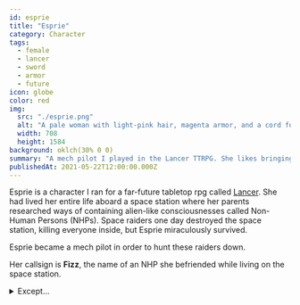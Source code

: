 ```yaml
---
id: esprie
title: "Esprie"
category: Character
tags:
  - female
  - lancer
  - sword
  - armor
  - future
icon: globe
color: red
img:
  src: "./esprie.png"
  alt: "A pale woman with light-pink hair, magenta armor, and a cord for a belt. Also has a rod-like weapon at her side."
  width: 708
  height: 1584
background: oklch(30% 0 0)
summary: "A mech pilot I played in the Lancer TTRPG. She likes bringing a knife to a gun fight."
publishedAt: 2021-05-22T12:00:00.000Z
---
```


Esprie is a character I ran for a far-future tabletop rpg called [Lancer](https://massifpress.com/lancer). She had lived her entire life aboard a space station where her parents researched ways of containing alien-like consciousnesses called Non-Human Persons (<abbr>NHPs</abbr>). Space raiders one day destroyed the space station, killing everyone inside, but Esprie miraculously survived.

Esprie became a mech pilot in order to hunt these raiders down.

Her callsign is **Fizz**, the name of an NHP she befriended while living on the space station.

<details>
	<summary>Except...</summary>
	<p>Esprie actually died in the attack. Who people interact with is Fizz, an alien consciousness, inhabiting her body. Fizz is driven solely by the desire to find Earth, where they might have the technology to restore Esprie to life as long as Fizz preserves the body.</p>
</details>
